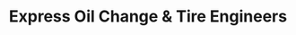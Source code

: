 ---
title: "Express Oil Change & Tire Engineers"
url: /sylacuga/express-oil-change-and-tire-engineers/
shop: tyres
---